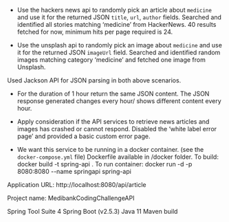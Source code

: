 
- Use the hackers news api to randomly pick an article about `medicine` and use it for the returned JSON `title`, `url`, `author` fields.
	Searched and identified all stories matching ‘medicine’ from HackerNews. 40 results fetched for now, minimum hits per page required is 24.

- Use the unsplash api to randomly pick an image about `medicine` and use it for the returned JSON `imageUrl` field.
	Searched and identified random images matching category ‘medicine’ and fetched one image from Unsplash.

Used Jackson API for JSON parsing in both above scenarios.



- For the duration of 1 hour return the same JSON content.
	The JSON response generated changes every hour/ shows different content every hour.
	


- Apply consideration if the API services to retrieve news articles and images has crashed or cannot respond.
	Disabled the ‘white label error page’ and provided a basic custom error page.



- We want this service to be running in a docker container. (see the `docker-compose.yml` file)
	Dockerfile available in /docker folder.
	To build:  
	docker build -t spring-api .
	To run container:
	docker run -d -p 8080:8080 --name springapi spring-api


Application URL:
http://localhost:8080/api/article

Project name: MedibankCodingChallengeAPI

Spring Tool Suite 4
Spring Boot (v2.5.3)
Java 11
Maven build




